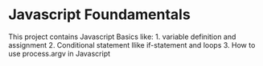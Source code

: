 <h1>Javascript Foundamentals</h1>
<p>
This project contains Javascript Basics like:
1. variable definition and assignment
2. Conditional statement llike if-statement and loops
3. How to use process.argv in Javascript


</p>